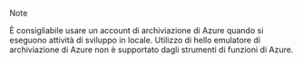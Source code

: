 >[!Note]
> È consigliabile usare un account di archiviazione di Azure quando si eseguono attività di sviluppo in locale. Utilizzo di hello emulatore di archiviazione di Azure non è supportato dagli strumenti di funzioni di Azure.

